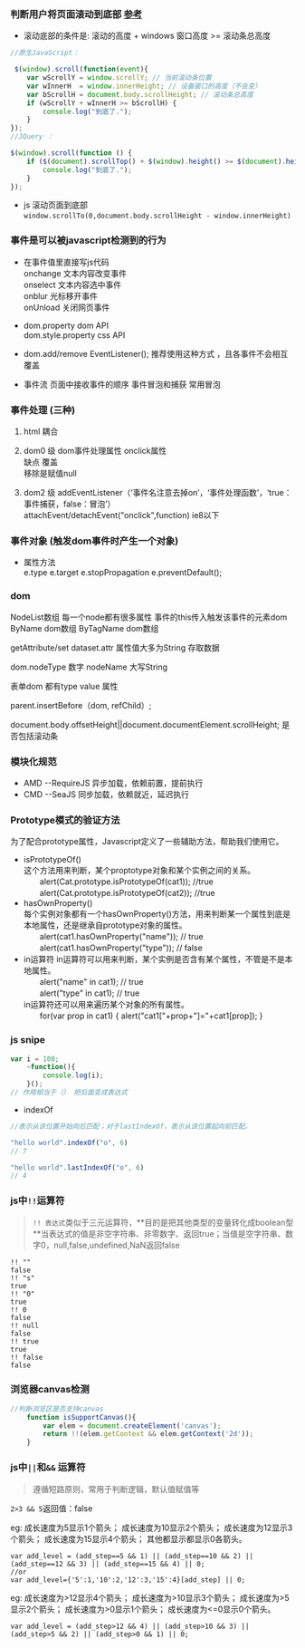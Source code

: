 ### 判断用户将页面滚动到底部 [参考](http://www.cnblogs.com/zxjwlh/p/6284330.html)
* 滚动底部的条件是: 滚动的高度 + windows 窗口高度 >= 滚动条总高度
```js
//原生JavaScript：

 $(window).scroll(function(event){  
    var wScrollY = window.scrollY; // 当前滚动条位置    
    var wInnerH  = window.innerHeight; // 设备窗口的高度（不会变）    
    var bScrollH = document.body.scrollHeight; // 滚动条总高度        
    if (wScrollY + wInnerH >= bScrollH) {            
        console.log("到底了.");
    }    
});
//JQuery ：

$(window).scroll(function () {
    if ($(document).scrollTop() + $(window).height() >= $(document).height()) {
        console.log("到底了.");
    }
});
```
* js 滚动页面到底部  
`window.scrollTo(0,document.body.scrollHeight - window.innerHeight)`
### 事件是可以被javascript检测到的行为
* 在事件值里直接写js代码  
onchange   文本内容改变事件  
onselect   文本内容选中事件  
onblur   光标移开事件  
onUnload   关闭网页事件  

* dom.property  dom API  
dom.style.property  css API  

* dom.add/remove EventListener();  推荐使用这种方式  ，且各事件不会相互覆盖

* 事件流  页面中接收事件的顺序  事件冒泡和捕获  常用冒泡

### 事件处理  (三种)
1. html  耦合
2. dom0 级
dom事件处理属性  onclick属性  
缺点 覆盖  
移除是赋值null  

3. dom2 级
 addEventListener（‘事件名注意去掉on’，‘事件处理函数’，‘true：事件捕获，false：冒泡’）  
 attachEvent/detachEvent("onclick",function)  ie8以下  


### 事件对象  (触发dom事件时产生一个对象)

* 属性方法  
  e.type  e.target  e.stopPropagation  e.preventDefault();


### dom
NodeList数组  每一个node都有很多属性  事件的this传入触发该事件的元素dom
ByName     dom数组
ByTagName  dom数组

getAttribute/set   dataset.attr    属性值大多为String  存取数据

dom.nodeType  数字  nodeName  大写String

表单dom 都有type value 属性

parent.insertBefore（dom, refChild）;

document.body.offsetHeight||document.documentElement.scrollHeight;   是否包括滚动条


### 模块化规范

* AMD --RequireJS     异步加载，依赖前置，提前执行     
* CMD --SeaJS      同步加载，依赖就近，延迟执行  

### Prototype模式的验证方法
为了配合prototype属性，Javascript定义了一些辅助方法，帮助我们使用它。  
* isPrototypeOf()  
这个方法用来判断，某个proptotype对象和某个实例之间的关系。  
　　alert(Cat.prototype.isPrototypeOf(cat1)); //true  
　　alert(Cat.prototype.isPrototypeOf(cat2)); //true  
* hasOwnProperty()  
每个实例对象都有一个hasOwnProperty()方法，用来判断某一个属性到底是本地属性，还是继承自prototype对象的属性。  
　　alert(cat1.hasOwnProperty("name")); // true  
　　alert(cat1.hasOwnProperty("type")); // false  
* in运算符
in运算符可以用来判断，某个实例是否含有某个属性，不管是不是本地属性。  
　　alert("name" in cat1); // true  
　　alert("type" in cat1); // true  
in运算符还可以用来遍历某个对象的所有属性。  
　　for(var prop in cat1) { alert("cat1["+prop+"]="+cat1[prop]); }


### js snipe
```js
var i = 100;
	~function(){
		console.log(i);
	}();
// 作用相当于（） 把后面变成表达式
```


* indexOf  

```javascript
//表示从该位置开始向后匹配；对于lastIndexOf，表示从该位置起向前匹配。

"hello world".indexOf("o", 6)
// 7

"hello world".lastIndexOf("o", 6)
// 4
```


### js中`!!`运算符
> `!! 表达式`类似于三元运算符，**目的是把其他类型的变量转化成boolean型	**当表达式的值是非空字符串、非零数字、返回true；当值是空字符串、数字0，null,false,undefined,NaN返回false
```
!! ""
false
!! "s"
true
!! "0"
true
!! 0
false
!! null
false
!! true
true
!! false
false
```

### 浏览器canvas检测
```javascript
//判断浏览区是否支持canvas
    function isSupportCanvas(){
        var elem = document.createElement('canvas');
        return !!(elem.getContext && elem.getContext('2d'));
    }
```
### js中`||`和`&&` 运算符
> 遵循短路原则，常用于判断逻辑，默认值赋值等
>
`2>3 && 5`返回值：false
>
eg:
成长速度为5显示1个箭头；
成长速度为10显示2个箭头；
成长速度为12显示3个箭头；
成长速度为15显示4个箭头；
其他都显示都显示0各箭头。
```
var add_level = (add_step==5 && 1) || (add_step==10 && 2) || (add_step==12 && 3) || (add_step==15 && 4) || 0;
//or
var add_level={'5':1,'10':2,'12':3,'15':4}[add_step] || 0;
```
eg:
成长速度为>12显示4个箭头；
成长速度为>10显示3个箭头；
成长速度为>5显示2个箭头；
成长速度为>0显示1个箭头；
成长速度为<=0显示0个箭头。
```
var add_level = (add_step>12 && 4) || (add_step>10 && 3) || (add_step>5 && 2) || (add_step>0 && 1) || 0;
```
